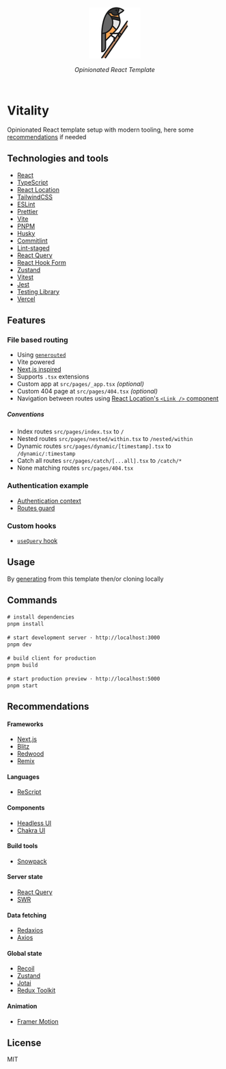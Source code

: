 <br>
<p align="center">
  <img src="./public/assets/icons/logo.svg" alt="Vitality · React Template" width="120"/>
</p>
<p align="center"><em>Opinionated React Template</em></p>
<br>

# Vitality

Opinionated React template setup with modern tooling, here some [recommendations](#recommendations) if needed

## Technologies and tools

- [React](https://reactjs.org)
- [TypeScript](https://www.typescriptlang.org)
- [React Location](https://react-location.tanstack.com)
- [TailwindCSS](https://tailwindcss.com)
- [ESLint](https://eslint.org)
- [Prettier](https://prettier.io)
- [Vite](https://vitejs.dev)
- [PNPM](https://pnpm.io)
- [Husky](https://typicode.github.io/husky)
- [Commitlint](https://commitlint.js.org)
- [Lint-staged](https://github.com/okonet/lint-staged)
- [React Query](https://tanstack.com/query/v4)
- [React Hook Form](https://react-hook-form.com)
- [Zustand](https://zustand-demo.pmnd.rs)
- [Vitest](https://vitest.dev)
- [Jest](https://jestjs.io)
- [Testing Library](https://github.com/testing-library/react-testing-library)
- [Vercel](http://vercel.com)

## Features

### File based routing

- Using [`generouted`](https://github.com/oedotme/generouted)
- Vite powered
- [Next.js inspired](https://nextjs.org/docs/routing/introduction)
- Supports `.tsx` extensions
- Custom app at `src/pages/_app.tsx` _(optional)_
- Custom 404 page at `src/pages/404.tsx` _(optional)_
- Navigation between routes using [React Location's `<Link />` component](https://react-location.tanstack.com/docs/api#link)

##### Conventions

- Index routes `src/pages/index.tsx` to `/`
- Nested routes `src/pages/nested/within.tsx` to `/nested/within`
- Dynamic routes `src/pages/dynamic/[timestamp].tsx` to `/dynamic/:timestamp`
- Catch all routes `src/pages/catch/[...all].tsx` to `/catch/*`
- None matching routes `src/pages/404.tsx`

### Authentication example

- [Authentication context](./src/context/auth.tsx)
- [Routes guard](./src/config/guard.tsx)

### Custom hooks

- [`useQuery` hook](./src/hooks/query.ts)

## Usage

By [generating](https://github.com/oedotme/render/generate) from this template then/or cloning locally

## Commands

```shell
# install dependencies
pnpm install

# start development server · http://localhost:3000
pnpm dev

# build client for production
pnpm build

# start production preview · http://localhost:5000
pnpm start
```

## Recommendations

#### Frameworks

- [Next.js](https://nextjs.org)
- [Blitz](https://blitzjs.com)
- [Redwood](https://redwoodjs.com)
- [Remix](https://remix.run)

#### Languages

- [ReScript](https://rescript-lang.org)

#### Components

- [Headless UI](https://headlessui.dev)
- [Chakra UI](https://chakra-ui.com)

#### Build tools

- [Snowpack](https://snowpack.dev)

#### Server state

- [React Query](https://react-query.tanstack.com)
- [SWR](https://swr.vercel.app)

#### Data fetching

- [Redaxios](https://github.com/developit/redaxios)
- [Axios](https://github.com/axios/axios)

#### Global state

- [Recoil](https://recoiljs.org)
- [Zustand](https://github.com/pmndrs/zustand)
- [Jotai](https://github.com/pmndrs/jotai)
- [Redux Toolkit](https://redux-toolkit.js.org)

#### Animation

- [Framer Motion](https://www.framer.com/motion)

## License

MIT
